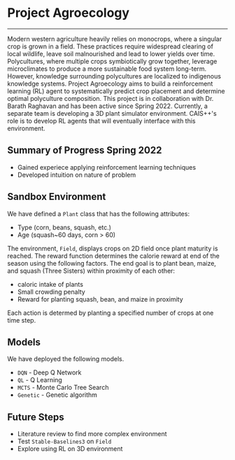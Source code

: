 # Project Agroecology #
---
Modern western agriculture heavily relies on monocrops, where a singular crop is grown in a field. These practices require widespread clearing of local wildlife, leave soil malnourished and lead to lower yields over time. Polycultures, where multiple crops symbiotically grow together, leverage microclimates to produce a more sustainable food system long-term. However, knowledge surrounding polycultures are localized to indigenous knowledge systems. Project Agroecology aims to build a reinforcement learning (RL) agent to systematically predict crop placement and determine optimal polyculture composition. This project is in collaboration with Dr. Barath Raghavan and has been active since Spring 2022. Currently, a separate team is developing a 3D plant simulator environment. CAIS++'s role is to develop RL agents that will eventually interface with this environment.
## Summary of Progress Spring 2022 ##
- Gained experiece applying reinforcement learning techniques
- Developed intuition on nature of problem

## Sandbox Environment ##
We have defined a `Plant` class that has the following attributes:
- Type (corn, beans, squash, etc.)
- Age (squash~60 days, corn > 60)

The environment, `Field`, displays crops on 2D field once plant maturity is reached.
The reward function determines the calorie reward at end of the season using the following factors. The end goal is to plant bean, maize, and squash (Three Sisters) within proximity of each other:
- caloric intake of plants
- Small crowding penalty
- Reward for planting squash, bean, and maize in proximity

Each action is determed by planting a specified number of crops at one time step.

## Models ##
We have deployed the following models.
- `DQN` - Deep Q Network
- `QL` - Q Learning 
- `MCTS` - Monte Carlo Tree Search
- `Genetic` - Genetic algorithm

## Future Steps ##
- Literature review to find more complex environment
- Test `Stable-Baselines3` on `Field` 
- Explore using RL on 3D environment


